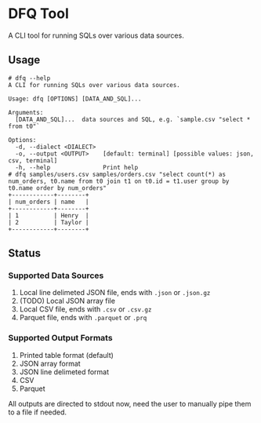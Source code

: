 # DFQ Tool

A CLI tool for running SQLs over various data sources.

## Usage

```
# dfq --help
A CLI for running SQLs over various data sources.

Usage: dfq [OPTIONS] [DATA_AND_SQL]...

Arguments:
  [DATA_AND_SQL]...  data sources and SQL, e.g. `sample.csv "select * from t0"`

Options:
  -d, --dialect <DIALECT>  
  -o, --output <OUTPUT>    [default: terminal] [possible values: json, csv, terminal]
  -h, --help               Print help
# dfq samples/users.csv samples/orders.csv "select count(*) as num_orders, t0.name from t0 join t1 on t0.id = t1.user group by t0.name order by num_orders"
+------------+--------+
| num_orders | name   |
+------------+--------+
| 1          | Henry  |
| 2          | Taylor |
+------------+--------+
```

## Status
### Supported Data Sources
1. Local line delimeted JSON file, ends with `.json` or `.json.gz`
1. (TODO) Local JSON array file
1. Local CSV file, ends with `.csv` or `.csv.gz`
1. Parquet file, ends with `.parquet` or `.prq`

### Supported Output Formats
1. Printed table format (default)
1. JSON array format
1. JSON line delimeted format
1. CSV
1. Parquet

All outputs are directed to stdout now, need the user to manually pipe them to a file if needed.

